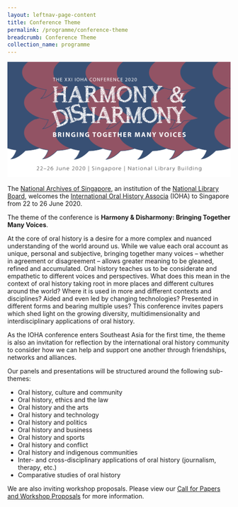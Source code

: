 ```yaml
---
layout: leftnav-page-content
title: Conference Theme
permalink: /programme/conference-theme
breadcrumb: Conference Theme
collection_name: programme
---
```


![IOHA 2020 Blue Pink on White banner](/images/IOHA2020-ConferenceBanner.png)

The [National Archives of Singapore](https://wwww.nas.gov.sg), an institution of the [National Library Board](https://nas.gov.sg), welcomes the [International Oral History Associa](https://www.ioha.org/) (IOHA) to Singapore from 22 to 26 June 2020.

The theme of the conference is **Harmony & Disharmony: Bringing Together Many Voices**.

At the core of oral history is a desire for a more complex and nuanced understanding of the world around us. While we value each oral account as unique, personal and subjective, bringing together many voices – whether in agreement or disagreement – allows greater meaning to be gleaned, refined and accumulated. Oral history teaches us to be considerate and empathetic to different voices and perspectives. What does this mean in the context of oral history taking root in more places and different cultures around the world? Where it is used in more and different contexts and disciplines? Aided and even led by changing technologies? Presented in different forms and bearing multiple uses? This conference invites papers which shed light on the growing diversity, multidimensionality and interdisciplinary applications of oral history.

As the IOHA conference enters Southeast Asia for the first time, the theme is also an invitation for reflection by the international oral history community to consider how we can help and support one another through friendships, networks and alliances.

Our panels and presentations will be structured around the following sub-themes:
* Oral history, culture and community
* Oral history, ethics and the law
* Oral history and the arts
* Oral history and technology
* Oral history and politics
* Oral history and business
* Oral history and sports
* Oral history and conflict
* Oral history and indigenous communities
* Inter- and cross-disciplinary applications of oral history (journalism, therapy, etc.)
* Comparative studies of oral history

We are also inviting workshop proposals. Please view our [Call for Papers and Workshop Proposals](/programme/call-for-paper-workshop-proposals) for more information.
